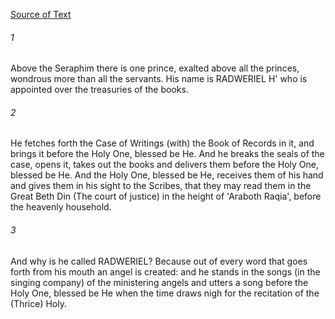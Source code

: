 [Source of Text](https://github.com/scrollmapper/bible_databases_deuterocanonical)

###### 1
Above the Seraphim there is one prince, exalted above all the princes, wondrous more than all the servants. His name is RADWERIEL H' who is appointed over the treasuries of the books.

###### 2
He fetches forth the Case of Writings (with) the Book of Records in it, and brings it before the Holy One, blessed be He. And he breaks the seals of the case, opens it, takes out the books and delivers them before the Holy One, blessed be He. And the Holy One, blessed be He, receives them of his hand and gives them in his sight to the Scribes, that they may read them in the Great Beth Din (The court of justice) in the height of 'Araboth Raqia', before the heavenly household.

###### 3
And why is he called RADWERIEL? Because out of every word that goes forth from his mouth an angel is created: and he stands in the songs (in the singing company) of the ministering angels and utters a song before the Holy One, blessed be He when the time draws nigh for the recitation of the (Thrice) Holy.